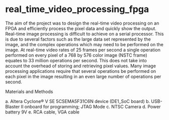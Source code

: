 # real_time_video_processing_fpga

The aim of the project was to design the real-time video processing on an FPGA and efficiently process the pixel data and quickly show the output. Real-time image processing is difficult to achieve on a serial processor. This is due to several factors such as the large data set represented by the image, and the complex operations which may need to be performed on the image. At real-time video rates of 25 frames per second a single operation performed on every pixel of a 768 by 576 color image (NSTC frame) equates to 33 million operations per second. This does not take into account the overhead of storing and retrieving pixel values. Many image processing applications require that several operations be performed on each pixel in the image resulting in an even large number of operations per second.

Materials and Methods

a. Altera Cyclone® V SE 5CSEMA5F31C6N device (DE1_SoC board)
b. USB-Blaster II onboard for programming; JTAG Mode
c. NTSC Camera
d. Power battery 9V
e. RCA cable, VGA cable
